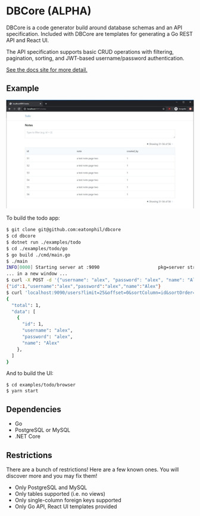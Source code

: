 # DBCore (ALPHA)

DBCore is a code generator build around database schemas and an API
specification. Included with DBCore are templates for generating a Go
REST API and React UI.

The API specification supports basic CRUD operations with filtering,
pagination, sorting, and JWT-based username/password authentication.

[See the docs site for more detail.](https://www.dbcore.org)

## Example

![Screenshot of list view with pagination](docs/screenshot.jpg)

To build the todo app:

```bash
$ git clone git@github.com:eatonphil/dbcore
$ cd dbcore
$ dotnet run ./examples/todo
$ cd ./examples/todo/go
$ go build ./cmd/main.go
$ ./main
INFO[0000] Starting server at :9090                      pkg=server struct=Server
... in a new window ...
$ curl -X POST -d '{"username": "alex", "password": "alex", "name": "Alex"}' localhost:9090/users/new
{"id":1,"username":"alex","password":"alex","name":"Alex"}
$ curl 'localhost:9090/users?limit=25&offset=0&sortColumn=id&sortOrder=desc' | jq
{
  "total": 1,
  "data": [
    {
      "id": 1,
      "username": "alex",
      "password": "alex",
      "name": "Alex"
    },
  ]
}
```

And to build the UI:

```
$ cd examples/todo/browser
$ yarn start
```

## Dependencies

* Go
* PostgreSQL or MySQL
* .NET Core

## Restrictions

There are a bunch of restrictions! Here are a few known ones. You will
discover more and you may fix them!

* Only PostgreSQL and MySQL
* Only tables supported (i.e. no views)
* Only single-column foreign keys supported
* Only Go API, React UI templates provided
